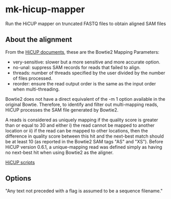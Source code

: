 # mk-hicup-mapper

Run the HiCUP mapper on truncated FASTQ files to obtain aligned SAM files


## About the alignment ##

From the [HiCUP documents](https://www.bioinformatics.babraham.ac.uk/projects/hicup/scripts_description/#Mapper), these are the Bowtie2 Mapping Parameters:

* very-sensitive: slower but a more sensitive and more accurate option.
* no-unal: suppress SAM records for reads that failed to align.
* threads: number of threads specified by the user divided by the number of files processed.
* reorder: ensure the read output order is the same as the input order when multi-threading.

Bowtie2 does not have a direct equivalent of the -m 1 option available in the original Bowtie. Therefore, to identify and filter out multi-mapping reads, HiCUP processes the SAM file generated by Bowtie2. 

A reads is considered as uniquely mapping if the quality score is greater than or equal to 30 and either i) the read cannot be mapped to another location or ii) if the read can be mapped to other locations, then the difference in quality score between this hit and the next-best match should be at least 10 (as reported in the Bowtie2 SAM tags "AS" and "XS"). Before HiCUP version 0.6.1, a unique-mapping read was defined simply as having no next-best hit when using Bowtie2 as the aligner.

[HiCUP scripts](https://www.bioinformatics.babraham.ac.uk/projects/hicup/scripts_description/)

## Options ##

"Any text not preceded with a flag is assumed to be a sequence filename."

